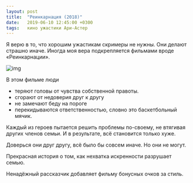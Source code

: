 ```yaml
---
layout: post
title:  "Реинкарнация (2018)"
date:   2019-06-10 12:45:00 +0300
tags:   кино ужастики Ари-Астер
---
```


Я верю в то, что хорошим ужастикам скримеры не нужны. Они делают страшно иначе. Иногда моя вера подкрепляется фильмами вроде «Реинкарнации». 

![img](https://pp.userapi.com/c854128/v854128426/632d7/Jniag8sKK4U.jpg)

В этом фильме люди
- теряют головы от чувства собственной правоты. 
- сгорают от недоверия друг к другу 
- не замечают беду на пороге 
- перекидываются ответственностью, словно это баскетбольный мячик. 

Каждый из героев пытается решить проблемы по-своему, не втягивая других членов семьи. И в результате, всё становится только хуже. 

Доверься они друг другу, всё было бы совсем иначе. Но они не могут. 

Прекрасная история о том, как нехватка искренности разрушает семью. 

Ненадёжный рассказчик добавляет фильму бонусных очков за стиль.
